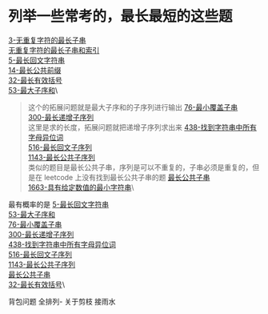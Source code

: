 # 列举一些常考的，最长最短的这些题

[3-无重复字符的最长子串](../solutions/3-无重复字符的最长子串.md)\
[无重复字符的最长子串和索引](../solutions/无重复字符的最长子串和索引.md)\
[5-最长回文字符串](../solutions/5-最长回文字符串.md)\
[14-最长公共前缀](../solutions/14-最长公共前缀.md)\
[32-最长有效括号](../solutions/32-最长有效括号.md)\
[53-最大子序和](../solutions/53-最大子序和.md)\

> 这个的拓展问题就是最大子序和的子序列进行输出
> [76-最小覆盖子串](../solutions/76-最小覆盖子串.md)\
> [300-最长递增子序列](../solutions/300-最长递增子序列.md)\
> 这里是求的长度，拓展问题就把递增子序列求出来
> [438-找到字符串中所有字母异位词](../solutions/438-找到字符串中所有字母异位词.md)\
> [516-最长回文子序列](../solutions/516-最长回文子序列.md)\
> [1143-最长公共子序列](../solutions/1143-最长公共子序列.md)\
> 类似的题目是最长公共子串，序列是可以不重复的，子串必须是重复的，但是在 leetcode 上没有找到最长公共子串的题
> [最长公共子串](../solutions/最长公共子串.md)\
> [1663-具有给定数值的最小字符串](../solutions/1663-具有给定数值的最小字符串.md)\

最有概率的是
[5-最长回文字符串](../solutions/5-最长回文字符串.md)\
[53-最大子序和](../solutions/53-最大子序和.md)\
[76-最小覆盖子串](../solutions/76-最小覆盖子串.md)\
[300-最长递增子序列](../solutions/300-最长递增子序列.md)\
[438-找到字符串中所有字母异位词](../solutions/438-找到字符串中所有字母异位词.md)\
[516-最长回文子序列](../solutions/516-最长回文子序列.md)\
[1143-最长公共子序列](../solutions/1143-最长公共子序列.md)\
[最长公共子串](../solutions/最长公共子串.md)\
[32-最长有效括号](../solutions/32-最长有效括号.md)\

背包问题
全排列- 关于剪枝
接雨水
